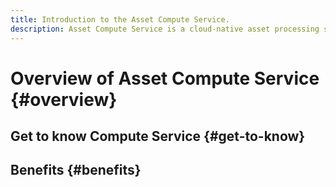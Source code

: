 ```yaml
---
title: Introduction to the Asset Compute Service.
description: Asset Compute Service is a cloud-native asset processing service that helps reduce complexity and improves scalability.
---
```


# Overview of Asset Compute Service {#overview}

<!-- 
* Introduction/ PM Overview.
-->

## Get to know Compute Service {#get-to-know}

<!-- 
* Explain extensibility in detail.
* Supported use cases.
* Benefits of this method over previous method.
* Key overview section for developers.

-->

## Benefits {#benefits}

<!--
* See https://git.corp.adobe.com/nui/nui/blob/master/whitepaper/Project-Nui-Asset-Compute-Service.md#benefits-for-aem-assets
 -->
